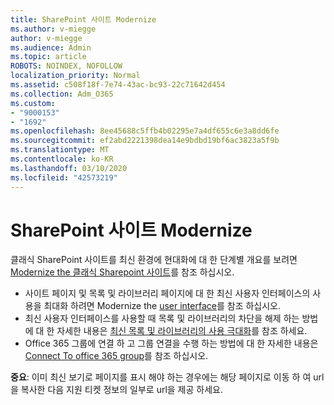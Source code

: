 ```yaml
---
title: SharePoint 사이트 Modernize
ms.author: v-miegge
author: v-miegge
ms.audience: Admin
ms.topic: article
ROBOTS: NOINDEX, NOFOLLOW
localization_priority: Normal
ms.assetid: c508f18f-7e74-43ac-bc93-22c71642d454
ms.collection: Adm_O365
ms.custom:
- "9000153"
- "1692"
ms.openlocfilehash: 8ee45688c5ffb4b02295e7a4df655c6e3a8dd6fe
ms.sourcegitcommit: ef2abd2221398dea14e9bdbd19bf6ac3823a5f9b
ms.translationtype: MT
ms.contentlocale: ko-KR
ms.lasthandoff: 03/10/2020
ms.locfileid: "42573219"
---
```

# <a name="modernize-your-sharepoint-sites"></a>SharePoint 사이트 Modernize

클래식 SharePoint 사이트를 최신 환경에 현대화에 대 한 단계별 개요를 보려면 [Modernize the 클래식 Sharepoint 사이트](https://docs.microsoft.com/sharepoint/dev/transform/modernize-classic-sites)를 참조 하십시오.

* 사이트 페이지 및 목록 및 라이브러리 페이지에 대 한 최신 사용자 인터페이스의 사용을 최대화 하려면 Modernize the [user interface](https://docs.microsoft.com/sharepoint/dev/transform/modernize-userinterface)를 참조 하십시오.
* 최신 사용자 인터페이스를 사용할 때 목록 및 라이브러리의 차단을 해제 하는 방법에 대 한 자세한 내용은 [최신 목록 및 라이브러리의 사용 극대화](https://docs.microsoft.com/sharepoint/dev/transform/modernize-userinterface-lists-and-libraries)를 참조 하세요.
* Office 365 그룹에 연결 하 고 그룹 연결을 수행 하는 방법에 대 한 자세한 내용은 [Connect To office 365 group](https://docs.microsoft.com/sharepoint/dev/transform/modernize-connect-to-office365-group)를 참조 하십시오.

**중요**: 이미 최신 보기로 페이지를 표시 해야 하는 경우에는 해당 페이지로 이동 하 여 url을 복사한 다음 지원 티켓 정보의 일부로 url을 제공 하세요.
